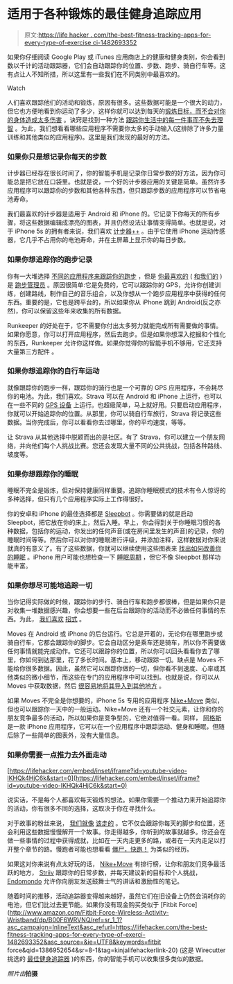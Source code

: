 # 适用于各种锻炼的最佳健身追踪应用

> 原文:[https://life hacker . com/the-best-fitness-tracking-apps-for-every-type-of-exercise ci-1482693352](https://lifehacker.com/the-best-fitness-tracking-apps-for-every-type-of-exerci-1482693352)

如果你仔细阅读 Google Play 或 iTunes 应用商店上的健康和健身类别，你会看到数以千计的活动跟踪器，它们会自动跟踪你的位置、步数、跑步、骑自行车等。这有点让人不知所措，所以这里有一些我们在不同类别中最喜欢的。

Watch

人们喜欢跟踪他们的活动和锻炼，原因有很多。这些数据可能是一个很大的动力，但它也方便地看到你运动了多少，这样你就可以达到每天的[锻炼目标，而不会对你的身体造成太多伤害](https://itunes.apple.com/us/app/argus-motion-fitness-tracker/id624329444?mt=8) 。诀窍是找到一种方法 [跟踪你生活中的每一件事而不失去理智](http://lifehacker.com/how-to-track-everything-in-your-life-without-going-craz-1466537828) 。为此，我们想看看哪些应用程序不需要你太多的手动输入(这排除了许多力量训练和其他类似的应用程序)。这里是我们发现的最好的方法。

### 如果你只是想记录你每天的步数

计步器已经存在很长时间了，你的智能手机是记录你日常步数的好方法，因为你可能总是把它放在口袋里。也就是说，一个好的计步器应用的关键是简单。虽然许多应用程序可以跟踪你的步数和其他各种东西，但只跟踪步数的应用程序可以节省电池寿命。

我们最喜欢的计步器是适用于 Android 和 iPhone 的。它记录下你每天的所有步骤，将这些数据编辑成漂亮的图表，并且仍然设法让事情变得简单。也就是说，对于 iPhone 5s 的拥有者来说，我们喜欢 [计步器++](https://itunes.apple.com/us/app/pedometer++/id712286167?mt=8) 。由于它使用 iPhone 运动传感器，它几乎不占用你的电池寿命，并在主屏幕上显示你的每日步数。

### 如果你想追踪你的跑步记录

你有一大堆选择 [不同的应用程序来跟踪你的跑步](https://lifehacker.com/five-best-smartphone-running-apps-5929709) ，但是 [你最喜欢的](http://lifehacker.com/most-popular-smartphone-running-app-runkeeper-5930554) ( [和我们的](http://lifehacker.com/runkeeper-pro-our-favorite-mobile-running-app-is-free-t-5721336) )是 [跑步管理员](http://runkeeper.com/) 。原因很简单:它是免费的，它可以跟踪你的 GPS，允许你创建训练，创建路线，制作自己的音乐组合，以及你想从一个跑步应用程序中获得的任何东西。重要的是，它也是跨平台的，所以如果你从 iPhone 跳到 Android(反之亦然)，你可以保留这些年来收集的所有数据。

Runkeeper 的好处在于，它不需要你付出太多努力就能完成所有需要做的事情。如果你愿意，你可以打开应用程序，然后去跑步。但是如果你想深入挖掘和个性化的东西，Runkeeper 允许你这样做。如果你觉得你的智能手机不够用，它还支持大量第三方配件 。

### 如果你想追踪你的自行车运动

就像跟踪你的跑步一样，跟踪你的骑行也是一个可靠的 GPS 应用程序，不会耗尽你的电池。为此，我们喜欢。Strava 可以在 Android 和 iPhone 上运行，也可以在一些不同的 [GPS 设备](http://www.strava.com/how-it-works) 上运行。也超级简单，马上就好用。只要启动应用程序，你就可以开始追踪你的位置。从那里，你可以骑自行车旅行，Strava 将记录这些数据。当你完成后，你可以看看你去过哪里，你的平均速度，等等。

让 Strava 从其他选择中脱颖而出的是社区。有了 Strava，你可以建立一个朋友网络，并向他们每个人挑战比赛。您还会发现大量不同的公共挑战，包括各种路线、坡度等。

### 如果你想跟踪你的睡眠

睡眠不完全是锻炼，但对保持健康同样重要。追踪你睡眠模式的技术有令人惊讶的多种选择，但只有几个应用程序实际上工作得很好。

你的安卓和 iPhone 的最佳选择都是 [Sleepbot](http://mysleepbot.com/) 。你需要做的就是启动 Sleepbot，把它放在你的床上，然后入睡。早上，你会得到关于你睡眠习惯的各种数据，包括你的运动，你发出的任何声音(或在房间里发生的声音)的记录，你的睡眠时间等等。然后你可以对你的睡眠进行评级，并添加注释，这样数据对你来说就真的有意义了。有了这些数据，你就可以继续使用这些图表来 [找出如何改善你的睡眠](https://lifehacker.com/how-i-achieved-better-sleep-with-the-help-of-technology-5828581) 。iPhone 用户可能也想检查一下 [睡眠周期](https://itunes.apple.com/app/sleep-cycle-alarm-clock/id320606217) ，但它不像 Sleepbot 那样功能丰富。

### 如果你想尽可能地追踪一切

当你记得实际做的时候，跟踪你的步行、骑自行车和跑步都很棒，但是如果你只是对收集一堆数据感兴趣，你会想要一些在后台跟踪你的活动而不必做任何事情的东西。为此， [我们喜欢](https://lifehacker.com/moves-for-iphone-automatically-tracks-your-every-step-t-5979493) [招式](http://www.moves-app.com/) 。

Moves 在 Android 或 iPhone 的后台运行。它总是开着的，无论你在哪里跑步或骑自行车，它都会跟踪你的脚步。它会自动区分是乘车还是骑车，所以你不需要做任何事情就能完成动作。它还可以跟踪你的位置，所以你可以回头看看你去了哪里，你如何到达那里，花了多长时间。基本上，移动跟踪一切。缺点是 Moves 不能给你很多数据。因此，虽然它可以跟踪你做的一切，但你看不到速度、心率或其他类似的微小细节，而这些在专门的应用程序中可以找到。也就是说，你可以从 Moves 中获取数据，然后 [很容易地将其导入到其他地方](https://apps.moves-app.com/) 。

如果 Moves 不完全是你想要的，iPhone 5s 专用的应用程序 [Nike+Move](https://itunes.apple.com/us/app/nike+-move/id712498492?mt=8) 类似，但也可以跟踪你一天中的一般运动。Nike+Move 还有一个社交元素，让你和你的朋友竞争最多的活动，所以如果你是竞争型的，它绝对值得一看。同样， [阿格斯](https://itunes.apple.com/us/app/argus-motion-fitness-tracker/id624329444?mt=8) 是一款 iPhone 应用程序，它可以在一个应用程序中跟踪运动、健身和睡眠，但随后除了一些简单的图表外，没有大量信息。

### 如果你需要一点推力去外面走动

 [https://lifehacker.com/embed/inset/iframe?id=youtube-video-lKHQk4HjC6k&start=0](https://lifehacker.com/embed/inset/iframe?id=youtube-video-lKHQk4HjC6k&start=0) 

说实话，不是每个人都喜欢每天锻炼的想法。如果你需要一个推动力来开始追踪你的活动，你有很多不同的选择，这取决于你在寻找什么。

对于故事的粉丝来说， [我们就像](https://lifehacker.com/the-walk-motivates-you-to-exercise-with-a-story-1481144359) [该走的](https://www.thewalkgame.com/) 。它不仅会跟踪你每天的脚步和位置，还会利用这些数据慢慢解开一个故事。你走得越多，你听到的故事就越多。你还会在做一些事情的过程中获得成就，比如在一天内走更多的路，或者在一天内走足以打开整个章节的路。慢跑者可能也想看看 [僵尸，快跑！](https://www.zombiesrungame.com/) 为类似的经历。

如果这对你来说有点太好玩的话， [Nike+Move](https://itunes.apple.com/us/app/nike+-move/id712498492?mt=8) 有排行榜，让你和朋友们竞争最活跃的地方， [Striiv](http://www.striiv.com/products/striivapp/) 跟踪你的日常步数，并每天建议新的目标和个人挑战， [Endomondo](http://www.endomondo.com/login) 允许你向朋友发送鼓舞士气的讲话和激励性的笔记。

随着时间的推移，活动追踪器变得越来越好，虽然它们在旧设备上仍然会消耗你的电池，但它们比过去更节能。如果你没有现金购买类似于 [Fitbit Force](http://www.amazon.com/Fitbit-Force-Wireless-Activity-Wristband/dp/B00F6WRVNQ/ref=sr_1_1?asc_campaign=InlineText&asc_refurl=https://lifehacker.com/the-best-fitness-tracking-apps-for-every-type-of-exerci-1482693352&asc_source=&ie=UTF8&keywords=fitbit force&qid=1386952654&sr=8-1&tag=kinjalifehackerlink-20) (这是 Wirecutter 挑选的 [最佳健身追踪器](http://thewirecutter.com/reviews/best-fitness-tracker/) )的东西，你的智能手机可以收集很多类似的数据。

*照片由*<small></small>**拍摄**